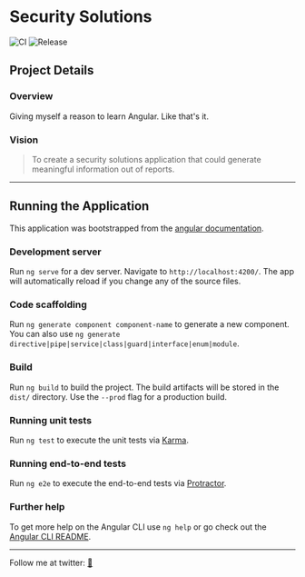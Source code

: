 # Security Solutions

![CI](https://github.com/crrmacarse/security-solutions/workflows/CI/badge.svg?branch=source)
![Release](https://github.com/crrmacarse/security-solutions/workflows/Release/badge.svg?branch=source)

## Project Details

### Overview

Giving myself a reason to learn Angular. Like that's it.

### Vision

> To create a security solutions application that could generate meaningful information out of reports.

---

## Running the Application

This application was bootstrapped from the [angular documentation](https://angular.io/docs).

### Development server

Run `ng serve` for a dev server. Navigate to `http://localhost:4200/`. The app will automatically reload if you change any of the source files.

### Code scaffolding

Run `ng generate component component-name` to generate a new component. You can also use `ng generate directive|pipe|service|class|guard|interface|enum|module`.

### Build

Run `ng build` to build the project. The build artifacts will be stored in the `dist/` directory. Use the `--prod` flag for a production build.

### Running unit tests

Run `ng test` to execute the unit tests via [Karma](https://karma-runner.github.io).

### Running end-to-end tests

Run `ng e2e` to execute the end-to-end tests via [Protractor](http://www.protractortest.org/).

### Further help

To get more help on the Angular CLI use `ng help` or go check out the [Angular CLI README](https://github.com/angular/angular-cli/blob/master/README.md).

---

Follow me at twitter: [🐔](https://twitter.com/pablongbuhaymo)
